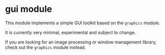 # gui module
This module implements a simple GUI toolkit based on the `graphics` module.

It is currently very minimal, experimental and subject to change.

If you are looking for an image processing or window management library, check out the `graphics` module instead.